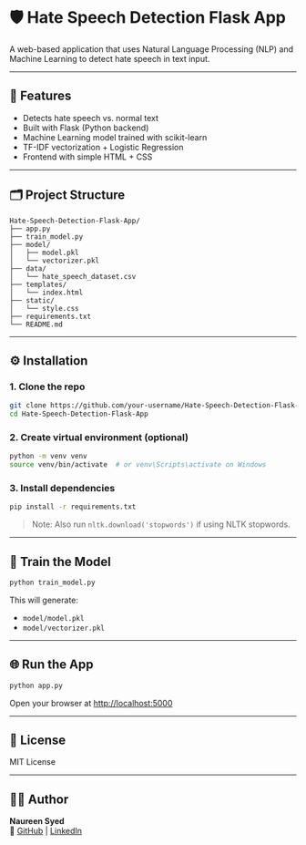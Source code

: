 # 🛡️ Hate Speech Detection Flask App

A web-based application that uses Natural Language Processing (NLP) and Machine Learning to detect hate speech in text input.

---

## 🚀 Features

- Detects hate speech vs. normal text
- Built with Flask (Python backend)
- Machine Learning model trained with scikit-learn
- TF-IDF vectorization + Logistic Regression
- Frontend with simple HTML + CSS

---

## 🗂️ Project Structure

```
Hate-Speech-Detection-Flask-App/
├── app.py
├── train_model.py
├── model/
│   ├── model.pkl
│   └── vectorizer.pkl
├── data/
│   └── hate_speech_dataset.csv
├── templates/
│   └── index.html
├── static/
│   └── style.css
├── requirements.txt
└── README.md
```

---

## ⚙️ Installation

### 1. Clone the repo

```bash
git clone https://github.com/your-username/Hate-Speech-Detection-Flask-App.git
cd Hate-Speech-Detection-Flask-App
```

### 2. Create virtual environment (optional)

```bash
python -m venv venv
source venv/bin/activate  # or venv\Scripts\activate on Windows
```

### 3. Install dependencies

```bash
pip install -r requirements.txt
```

> Note: Also run `nltk.download('stopwords')` if using NLTK stopwords.

---

## 🧠 Train the Model

```bash
python train_model.py
```

This will generate:
- `model/model.pkl`
- `model/vectorizer.pkl`

---

## 🌐 Run the App

```bash
python app.py
```

Open your browser at [http://localhost:5000](http://localhost:5000)

---

## 📄 License

MIT License

---

## 👩‍💻 Author

**Naureen Syed**  
🔗 [GitHub](https://github.com/naureensyed18) | [LinkedIn](https://www.linkedin.com/in/naureen-syed-574a33212)
